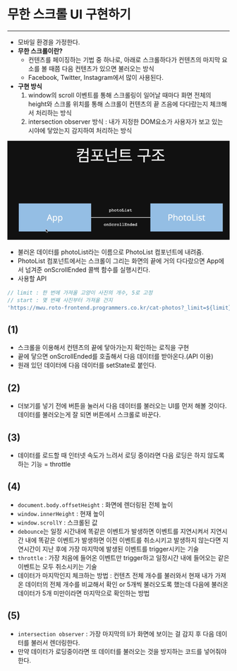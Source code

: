 # 무한 스크롤 UI 구현하기
---
- 모바일 환경을 가정한다.
- **무한 스크롤이란?**
  - 컨텐츠를 페이징하는 기법 중 하나로, 아래로 스크롤하다가 컨텐츠의 마지막 요소를 볼 때쯤 다음 컨텐츠가 있으면 불러오는 방식
  - Facebook, Twitter, Instagram에서 많이 사용된다.
- **구현 방식**
  1. window의 scroll 이벤트를 통해 스크롤링이 일어날 때마다 화면 전체의 height와 스크롤 위치를 통해 스크롤이 컨텐츠의 끝 즈음에 다다랐는지 체크해서 처리하는 방식
  2. intersection observer 방식 : 내가 지정한 DOM요소가 사용자가 보고 있는 시야에 닿았는지 감지하여 처리하는 방식

![컴포넌트 구조](/infiniteScroll/img/컴포넌트%20구조.png)
  
- 불러온 데이터를 photoList라는 이름으로 PhotoList 컴포넌트에 내려줌.
- PhotoList 컴포넌트에서는 스크롤이 그리는 화면의 끝에 거의 다다랐으면 App에서 넘겨준 onScrollEnded 콜백 함수를 실행시킨다.
- 사용할 API
```javascript
// limit : 한 번에 가져올 고양이 사진의 개수, 5로 고정
// start : 몇 번째 사진부터 가져올 건지
'https://mwu.roto-frontend.programmers.co.kr/cat-photos?_limit=${limit}&_start=${start}'
```
## (1)
- 스크롤을 이용해서 컨텐츠의 끝에 닿아가는지 확인하는 로직을 구현
- 끝에 닿으면 onScrollEnded를 호출해서 다음 데이터를 받아온다.(API 이용)
- 원래 있던 데이터에 다음 데이터를 setState로 붙인다.

## (2)
- 더보기를 넣기 전에 버튼을 눌러서 다음 데이터를 불러오는 UI를 먼저 해볼 것이다. 데이터를 불러오는게 잘 되면 버튼에서 스크롤로 바꾼다.

## (3)
- 데이터를 로드할 때 인터넷 속도가 느려서 로딩 중이라면 다음 로딩은 하지 않도록 하는 기능 = throttle

## (4)
- `document.body.offsetHeight` : 화면에 렌더링된 전체 높이
- `window.innerHeight` : 현재 높이
- `window.scrollY` : 스크롤된 값
- `debounce`는 일정 시간내에 똑같은 이벤트가 발생하면 이벤트를 지연시켜서 지연시간 내에 똑같은 이벤트가 발생하면 이전 이벤트를 취소시키고 발생하지 않는다면 지연시간이 지난 후에 가장 마지막에 발생된 이벤트를 trigger시키는 기술
- `throttle` : 가장 처음에 들어온 이벤트만 trigger하고 일정시간 내에 들어오는 같은 이벤트는 모두 취소시키는 기술
- 데이터가 마지막인지 체크하는 방법 : 컨텐츠 전체 개수를 불러와서 현재 내가 가져온 데이터의 전체 개수를 비교해서 확인 or 5개씩 불러오도록 했는데 다음에 불러온 데이터가 5개 미만이라면 마지막으로 확인하는 방법

## (5)
- `intersection observer` : 가장 마지막의 li가 화면에 보이는 걸 감지 후 다음 데이터를 불러서 렌더링한다.
- 만약 데이터가 로딩중이라면 또 데이터를 불러오는 것을 방지하는 코드를 넣어줘야 한다.